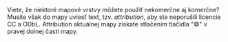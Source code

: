 Viete, že niektoré mapové vrstvy môžete použiť nekomerčne aj komerčne?
Musíte však do mapy uviesť text, tzv. _attribution_, aby ste neporušili licencie CC a ODbL.
Attribution aktuálnej mapy získate stlačením tlačidla "©" v pravej dolnej časti mapy.
